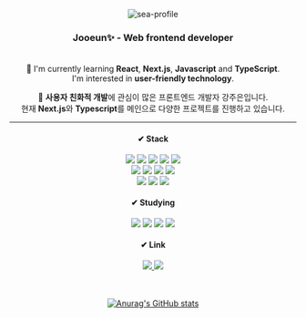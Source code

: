 <div align="center">

   ![sea-profile](https://user-images.githubusercontent.com/90050960/183294817-787fcdc2-0a4e-40da-bcad-c3ead68369a2.gif)
   
   
### Jooeun✨ - Web frontend developer<br/><br/>
📌 I'm currently learning **React**, **Next.js**, **Javascript** and **TypeScript**.<br/>
I'm interested in **user-friendly technology**.   
   
📌 **사용자 친화적 개발**에 관심이 많은 프론트엔드 개발자 강주은입니다.   
현재 **Next.js**와 **Typescript**를 메인으로 다양한 프로젝트를 진행하고 있습니다.   
  
---
   
#### ✔ Stack
<img src="https://img.shields.io/badge/JavaScript-F7DF1E?style=flat-square&logo=JavaScript&logoColor=white"/> <img src="https://img.shields.io/badge/TypeScript-3178C6?style=flat-square&logo=TypeScript&logoColor=white"/> <img src="https://img.shields.io/badge/Emotion-d36ac2?style=flat-square"/> <img src="https://img.shields.io/badge/HTML5-E34F26?style=flat-square&logo=HTML5&logoColor=white"/> <img src="https://img.shields.io/badge/CSS3-1572B6?style=flat-square&logo=CSS3&logoColor=white"/><br/>
<img src="https://img.shields.io/badge/React-61DAFB?style=flat-square&logo=React&logoColor=white"/> <img src="https://img.shields.io/badge/Next.js-000000?style=flat-square&logo=Next.js&logoColor=white"/> <img src="https://img.shields.io/badge/GraphQL-E10098?style=flat-square&logo=GraphQL&logoColor=white"/> <img src="https://img.shields.io/badge/Apollo Client-311C87?style=flat-square&logo=Apollo GraphQL&logoColor=white"/><br/>
<img src="https://img.shields.io/badge/jQuery-0769AD?style=flat-square&logo=jQuery&logoColor=white"/> <img src="https://img.shields.io/badge/Scss-CC6699?style=flat-square&logo=Sass&logoColor=white"/> <img src="https://img.shields.io/badge/Adobe Photoshop-31A8FF?style=flat-square&logo=Adobe Photoshop&logoColor=white"/>
   
#### ✔ Studying
<img src="https://img.shields.io/badge/GCP-4285F4?style=flat-square&logo=Google Cloud&logoColor=white"/> <img src="https://img.shields.io/badge/AWS-232F3E?style=flat-square&logo=Amazon AWS&logoColor=white"/> <img src="https://img.shields.io/badge/Docker-2496ED?style=flat-square&logo=Docker&logoColor=white"/> <img src="https://img.shields.io/badge/React Native-61DAFB?style=flat-square&logo=React&logoColor=white"/>
   
#### ✔ Link
<a href="https://guuumi.tistory.com/" target="_blank"><img src="https://img.shields.io/badge/Tech Blog-09a5ed?style=flat-square"/> <a href="mailto:gangjoo93@gmail.com" target="_blank"><img src="https://img.shields.io/badge/Gmail-BB001B?style=flat-square"/>
   
   <br/><br/>
   [![Anurag's GitHub stats](https://github-readme-stats.vercel.app/api?username=Jooeun-K&count_private=true&show_icons=true)](https://github.com/anuraghazra/github-readme-stats)
   
</div>
